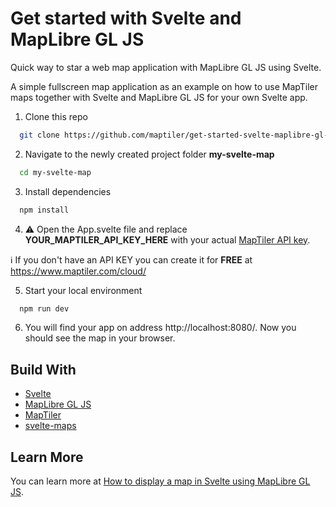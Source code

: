 # Get started with Svelte and MapLibre GL JS

Quick way to star a web map application with MapLibre GL JS using Svelte.

A simple fullscreen map application as an example on how to use MapTiler maps together with Svelte and MapLibre GL JS for your own Svelte app.

1. Clone this repo 
 
  ```sh
    git clone https://github.com/maptiler/get-started-svelte-maplibre-gl-js.git my-svelte-map
  ```

2. Navigate to the newly created project folder **my-svelte-map**
  ```sh
    cd my-svelte-map
  ```

3. Install dependencies
  ```sh
    npm install
  ```

4. :warning: Open the App.svelte file and replace **YOUR_MAPTILER_API_KEY_HERE** with your actual [MapTiler API key](https://cloud.maptiler.com/account/keys/).

  :information_source: If you don't have an API KEY you can create it for **FREE** at https://www.maptiler.com/cloud/

5. Start your local environment
  ```sh
    npm run dev
  ```

6. You will find your app on address http://localhost:8080/. Now you should see the map in your browser.

## Build With

* [Svelte](https://svelte.dev/)
* [MapLibre GL JS](https://maplibre.org/)
* [MapTiler](https://www.maptiler.com/)
* [svelte-maps](https://github.com/ONSvisual/svelte-maps)

## Learn More

You can learn more at [How to display a map in Svelte using MapLibre GL JS](https://documentation.maptiler.com/hc/en-us/articles/4416984762641-How-to-display-a-map-in-Svelte-using-MapLibre-GL-JS).